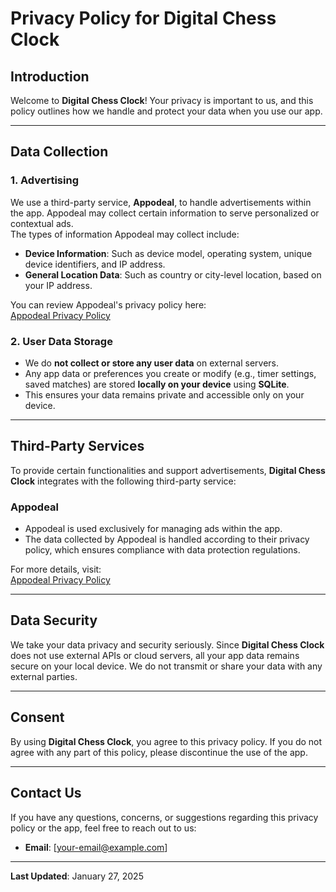 # Privacy Policy for Digital Chess Clock

## Introduction  
Welcome to **Digital Chess Clock**! Your privacy is important to us, and this policy outlines how we handle and protect your data when you use our app.

---

## Data Collection  
### 1. **Advertising**  
We use a third-party service, **Appodeal**, to handle advertisements within the app. Appodeal may collect certain information to serve personalized or contextual ads.  
The types of information Appodeal may collect include:  
- **Device Information**: Such as device model, operating system, unique device identifiers, and IP address.  
- **General Location Data**: Such as country or city-level location, based on your IP address.  

You can review Appodeal's privacy policy here:  
[Appodeal Privacy Policy](https://www.appodeal.com/home/privacy-policy/)

### 2. **User Data Storage**  
- We do **not collect or store any user data** on external servers.  
- Any app data or preferences you create or modify (e.g., timer settings, saved matches) are stored **locally on your device** using **SQLite**.  
- This ensures your data remains private and accessible only on your device.

---

## Third-Party Services  
To provide certain functionalities and support advertisements, **Digital Chess Clock** integrates with the following third-party service:  

### **Appodeal**  
- Appodeal is used exclusively for managing ads within the app.  
- The data collected by Appodeal is handled according to their privacy policy, which ensures compliance with data protection regulations.  

For more details, visit:  
[Appodeal Privacy Policy](https://www.appodeal.com/home/privacy-policy/)

---

## Data Security  
We take your data privacy and security seriously. Since **Digital Chess Clock** does not use external APIs or cloud servers, all your app data remains secure on your local device. We do not transmit or share your data with any external parties.

---

## Consent  
By using **Digital Chess Clock**, you agree to this privacy policy. If you do not agree with any part of this policy, please discontinue the use of the app.

---

## Contact Us  
If you have any questions, concerns, or suggestions regarding this privacy policy or the app, feel free to reach out to us:  
- **Email**: [your-email@example.com]

---

**Last Updated**: January 27, 2025  
